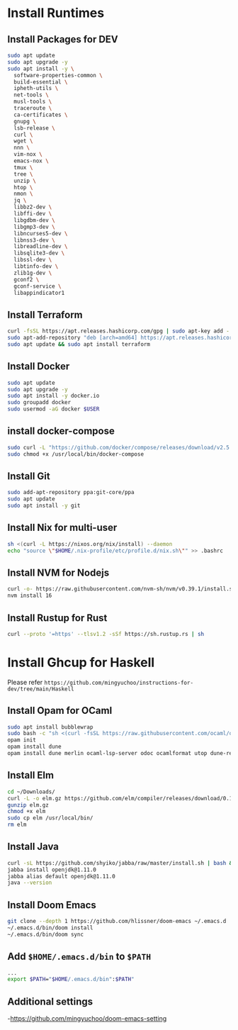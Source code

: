 # Install Runtimes

## Install Packages for DEV

```sh
sudo apt update
sudo apt upgrade -y
sudo apt install -y \
  software-properties-common \
  build-essential \
  ipheth-utils \
  net-tools \
  musl-tools \
  traceroute \
  ca-certificates \
  gnupg \
  lsb-release \
  curl \
  wget \
  nnn \
  vim-nox \
  emacs-nox \
  tmux \
  tree \
  unzip \
  htop \
  nmon \
  jq \
  libbz2-dev \
  libffi-dev \
  libgdbm-dev \
  libgmp3-dev \
  libncurses5-dev \
  libnss3-dev \
  libreadline-dev \
  libsqlite3-dev \
  libssl-dev \
  libtinfo-dev \
  zlib1g-dev \
  gconf2 \
  gconf-service \
  libappindicator1
```

## Install Terraform

```sh
curl -fsSL https://apt.releases.hashicorp.com/gpg | sudo apt-key add -
sudo apt-add-repository "deb [arch=amd64] https://apt.releases.hashicorp.com $(lsb_release -cs) main"
sudo apt update && sudo apt install terraform
```

## Install Docker

```sh
sudo apt update
sudo apt upgrade -y
sudo apt install -y docker.io
sudo groupadd docker
sudo usermod -aG docker $USER
```

## install docker-compose

```sh
sudo curl -L "https://github.com/docker/compose/releases/download/v2.5.0/docker-compose-$(uname -s)-$(uname -m)" -o /usr/local/bin/docker-compose
sudo chmod +x /usr/local/bin/docker-compose
```

## Install Git

```sh
sudo add-apt-repository ppa:git-core/ppa
sudo apt update
sudo apt install -y git
```

## Install Nix for multi-user

```sh
sh <(curl -L https://nixos.org/nix/install) --daemon
echo "source \"$HOME/.nix-profile/etc/profile.d/nix.sh\"" >> .bashrc
```

## Install NVM for Nodejs

```sh
curl -o- https://raw.githubusercontent.com/nvm-sh/nvm/v0.39.1/install.sh | bash
nvm install 16
```

## Install Rustup for Rust

```sh
curl --proto '=https' --tlsv1.2 -sSf https://sh.rustup.rs | sh
```

# Install Ghcup for Haskell

Please refer `https://github.com/mingyuchoo/instructions-for-dev/tree/main/Haskell`


## Install Opam for OCaml

```sh
sudo apt install bubblewrap
sudo bash -c "sh <(curl -fsSL https://raw.githubusercontent.com/ocaml/opam/master/shell/install.sh)"
opam init
opam install dune
opam install dune merlin ocaml-lsp-server odoc ocamlformat utop dune-release
```

## Install Elm

```sh
cd ~/Downloads/
curl -L -o elm.gz https://github.com/elm/compiler/releases/download/0.19.1/binary-for-linux-64-bit.gz
gunzip elm.gz
chmod +x elm
sudo cp elm /usr/local/bin/
rm elm
```

## Install Java

```sh
curl -sL https://github.com/shyiko/jabba/raw/master/install.sh | bash && . ~/.jabba/jabba.sh
jabba install openjdk@1.11.0
jabba alias default openjdk@1.11.0
java --version
```

## Install Doom Emacs

```sh
git clone --depth 1 https://github.com/hlissner/doom-emacs ~/.emacs.d
~/.emacs.d/bin/doom install
~/.emacs.d/bin/doom sync

```

## Add `$HOME/.emacs.d/bin` to `$PATH`

```sh
...
export $PATH="$HOME/.emacs.d/bin":$PATH"
```

## Additional settings

-<https://github.com/mingyuchoo/doom-emacs-setting>

